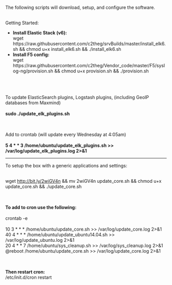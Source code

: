 The following scripts will download, setup, and configure the software. <br /><br />

Getting Started: <br />
<ul>
  <li><b>Install Elastic Stack (v6): </b><br />
    wget https://raw.githubusercontent.com/c2theg/srvBuilds/master/install_elk6.sh && chmod u+x install_elk6.sh && ./install_elk6.sh

  </li>
  
  <li>
    <b>Install F5 config: </b><br />
wget https://raw.githubusercontent.com/c2theg/Vendor_code/master/F5/syslog-ng/provision.sh && chmod u+x provision.sh && ./provision.sh
  </li>
</ul>

<br /><br /><br />
To update ElasticSearch plugins, Logstash plugins, (including GeoIP databases from Maxmind) <br /><br />
 <b> sudo ./update_elk_plugins.sh  </b>


<br /><br />
Add to crontab (will update every Wednesday at 4:05am) <br /><br />
<b>  5 4 * * 3 /home/ubuntu/update_elk_plugins.sh >> /var/log/update_elk_plugins.log 2>&1  </b>


<hr />

To setup the box with a generic applications and settings: <br /> <br />

wget http://bit.ly/2wiGV4n && mv 2wiGV4n update_core.sh && chmod u+x update_core.sh && ./update_core.sh

 <br /> <br />
<b> To add to cron use the following: </b> <br /> <br />
crontab -e   <br /> <br />
10 3 * * * /home/ubuntu/update_core.sh >> /var/log/update_core.log 2>&1   <br />
40 4 * * * /home/ubuntu/update_ubuntu14.04.sh >> /var/log/update_ubuntu.log 2>&1    <br />
20 4 * * 7 /home/ubuntu/sys_cleanup.sh >> /var/log/sys_cleanup.log 2>&1   <br />
@reboot /home/ubuntu/update_core.sh >> /var/log/update_core.log 2>&1    <br />

 <br /> <br /> <b> Then restart cron:  </b><br />
/etc/init.d/cron restart

